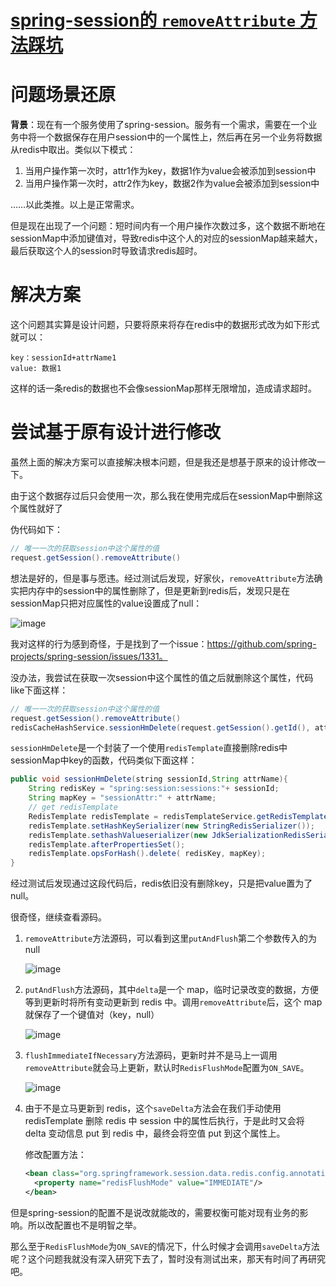 # [spring-session的 `removeAttribute` 方法踩坑](https://github.com/ParadiseWitch/gitblog/issues/4)

# 问题场景还原

**背景**：现在有一个服务使用了spring-session。服务有一个需求，需要在一个业务中将一个数据保存在用户session中的一个属性上，然后再在另一个业务将数据从redis中取出。类似以下模式：

1. 当用户操作第一次时，attr1作为key，数据1作为value会被添加到session中
2. 当用户操作第一次时，attr2作为key，数据2作为value会被添加到session中

……以此类推。以上是正常需求。

但是现在出现了一个问题：短时间内有一个用户操作次数过多，这个数据不断地在sessionMap中添加键值对，导致redis中这个人的对应的sessionMap越来越大，最后获取这个人的session时导致请求redis超时。

# 解决方案

这个问题其实算是设计问题，只要将原来将存在redis中的数据形式改为如下形式就可以：
```
key：sessionId+attrName1
value: 数据1
```

这样的话一条redis的数据也不会像sessionMap那样无限增加，造成请求超时。  

# 尝试基于原有设计进行修改

虽然上面的解决方案可以直接解决根本问题，但是我还是想基于原来的设计修改一下。

由于这个数据存过后只会使用一次，那么我在使用完成后在sessionMap中删除这个属性就好了

伪代码如下：

```java
// 唯一一次的获取session中这个属性的值
request.getSession().removeAttribute()
```

想法是好的，但是事与愿违。经过测试后发现，好家伙，`removeAttribute`方法确实把内存中的session中的属性删除了，但是更新到redis后，发现只是在sessionMap只把对应属性的value设置成了null：

![image](https://user-images.githubusercontent.com/37146904/231990280-c811d874-2904-4139-a6ea-68c8f8ec4454.png)

我对这样的行为感到奇怪，于是找到了一个issue：https://github.com/spring-projects/spring-session/issues/1331。

没办法，我尝试在获取一次session中这个属性的值之后就删除这个属性，代码like下面这样：

```java
// 唯一一次的获取session中这个属性的值
request.getSession().removeAttribute()
redisCacheHashService.sessionHmDelete(request.getSession().getId(), attrName)
```

`sessionHmDelete`是一个封装了一个使用`redisTemplate`直接删除redis中sessionMap中key的函数，代码类似下面这样：

```java
public void sessionHmDelete(string sessionId,String attrName){
	String redisKey = "spring:session:sessions:"+ sessionId;
	String mapKey = "sessionAttr:" + attrName;
	// get redisTemplate 
	RedisTemplate redisTemplate = redisTemplateService.getRedisTemplate(0);
	redisTemplate.setHashKeySerializer(new StringRedisSerializer());
	redisTemplate.sethashValueserializer(new JdkSerializationRedisSerializer());
	redisTemplate.afterPropertiesSet();
	redisTemplate.opsForHash().delete( redisKey, mapKey);
}
```

经过测试后发现通过这段代码后，redis依旧没有删除key，只是把value置为了null。

很奇怪，继续查看源码。

1. `removeAttribute`方法源码，可以看到这里`putAndFlush`第二个参数传入的为 null

    ![image](https://user-images.githubusercontent.com/37146904/231990280-c811d874-2904-4139-a6ea-68c8f8ec4454.png)

2. `putAndFlush`方法源码，其中`delta`是一个 map，临时记录改变的数据，方便等到更新时将所有变动更新到 redis 中。调用`removeAttribute`后，这个 map 就保存了一个键值对（key，null）

    ![image](https://user-images.githubusercontent.com/37146904/231990892-1a405e40-6392-4b84-8de0-03ea27c8a89b.png)

3. `flushImmediateIfNecessary`方法源码，更新时并不是马上一调用`removeAttribute`就会马上更新，默认时`RedisFlushMode`配置为`ON_SAVE`。
    
    ![image](https://user-images.githubusercontent.com/37146904/231991060-79d9dd9f-8a7a-4aa2-a2d8-8c03abbd44d0.png)

    
    
4. 由于不是立马更新到 redis，这个`saveDelta`方法会在我们手动使用 redisTemplate 删除 redis 中 session 中的属性后执行，于是此时又会将 delta 变动信息 put 到 redis 中，最终会将空值 put 到这个属性上。

    修改配置方法：
    ```xml
    <bean class="org.springframework.session.data.redis.config.annotation.web.http.RedisHttpSessionConfiguration">
      <property name="redisFlushMode" value="IMMEDIATE"/>
    </bean>
    ```

但是spring-session的配置不是说改就能改的，需要权衡可能对现有业务的影响。所以改配置也不是明智之举。

那么至于`RedisFlushMode`为`ON_SAVE`的情况下，什么时候才会调用`saveDelta`方法呢？这个问题我就没有深入研究下去了，暂时没有测试出来，那天有时间了再研究吧。



